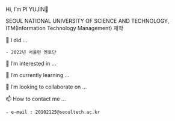Hi, I’m PI YUJIN👋

SEOUL NATIONAL UNIVERSITY OF SCIENCE AND TECHNOLOGY, ITM(Information Technology Management) 재학

📔 I did ...
    
    - 2022년 서울런 멘토단 

👀 I’m interested in ...



🌱 I’m currently learning ...

💞️ I’m looking to collaborate on ...

📫 How to contact me ...

    - e-mail : 20102125@seoultech.ac.kr

<!---
PIYUJIN/PIYUJIN is a ✨ special ✨ repository because its `README.md` (this file) appears on your GitHub profile.
You can click the Preview link to take a look at your changes.
--->
